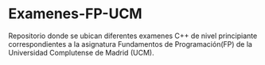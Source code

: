 # Examenes-FP-UCM
Repositorio donde se ubican diferentes examenes C++ de nivel principiante correspondientes a la 
asignatura Fundamentos de Programación(FP) de la Universidad Complutense de Madrid (UCM).
